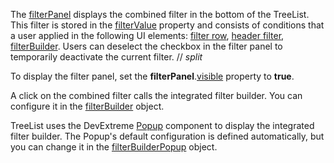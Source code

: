 The [filterPanel](/Documentation/ApiReference/UI_Components/dxTreeList/Configuration/filterPanel/) displays the combined filter in the bottom of the TreeList. This filter is stored in the [filterValue](/Documentation/ApiReference/UI_Components/dxTreeList/Configuration/#filterValue) property and consists of conditions that a user applied in the following UI elements: [filter row](/Documentation/ApiReference/UI_Components/dxTreeList/Configuration/filterRow/), [header filter](/Documentation/ApiReference/UI_Components/dxTreeList/Configuration/headerFilter/), [filterBuilder](/Documentation/ApiReference/UI_Components/dxTreeList/Configuration/#filterBuilder). Users can deselect the checkbox in the filter panel to temporarily deactivate the current filter.
// _split_

To display the filter panel, set the **filterPanel**.[visible](/Documentation/ApiReference/UI_Components/dxTreeList/Configuration/filterPanel/#visible) property to **true**. 

A click on the combined filter calls the integrated filter builder. You can configure it in the [filterBuilder](/Documentation/ApiReference/UI_Components/dxTreeList/Configuration/#filterBuilder) object.

TreeList uses the DevExtreme [Popup](/Documentation/ApiReference/UI_Components/dxPopup/) component to display the integrated filter builder. The Popup's default configuration is defined automatically, but you can change it in the [filterBuilderPopup](/Documentation/ApiReference/UI_Components/dxTreeList/Configuration/#filterBuilderPopup) object.

